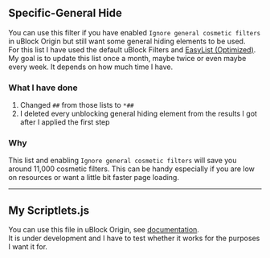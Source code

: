 ## Specific-General Hide
You can use this filter if you have enabled `Ignore general cosmetic filters` in uBlock Origin but still want some general hiding elements to be used. <br>
For this list I have used the default uBlock Filters and [EasyList (Optimized)](https://filters.adtidy.org/extension/ublock/filters/101_optimized.txt). <br>
My goal is to update this list once a month, maybe twice or even maybe every week. It depends on how much time I have.

### What I have done
1. Changed `##` from those lists to `*##`
2. I deleted every unblocking general hiding element from the results I got after I applied the first step

### Why
This list and enabling `Ignore general cosmetic filters` will save you around 11,000 cosmetic filters.
This can be handy especially if you are low on resources or want a little bit faster page loading.

***

## My Scriptlets.js
You can use this file in uBlock Origin, see [documentation](https://github.com/gorhill/uBlock/wiki/Advanced-settings#userresourceslocation). <br>
It is under development and I have to test whether it works for the purposes I want it for.
